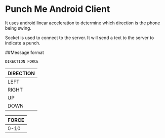 Punch Me Android Client
=======================

It uses android linear acceleration to determine which direction is the phone being swing.

Socket is used to connect to the server.
It will send a text to the server to indicate a punch.

##Message format

	DIRECTION FORCE
	
|DIRECTION|
|---------|
|LEFT|
|RIGHT|
|UP|
|DOWN|


|FORCE|
|-----|
|0-10|

